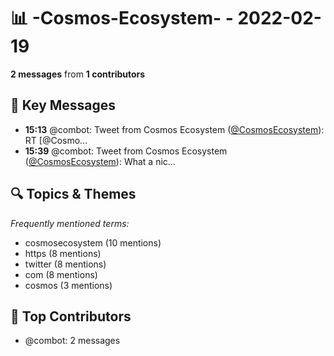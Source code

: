 # 📊 -Cosmos-Ecosystem- - 2022-02-19
**2 messages** from **1 contributors**

## 💬 Key Messages
- **15:13** @combot: Tweet from Cosmos Ecosystem ([@CosmosEcosystem](https://twitter.com/CosmosEcosystem)):
RT [@Cosmo...
- **15:39** @combot: Tweet from Cosmos Ecosystem ([@CosmosEcosystem](https://twitter.com/CosmosEcosystem)):
What a nic...

## 🔍 Topics & Themes
*Frequently mentioned terms:*
- cosmosecosystem (10 mentions)
- https (8 mentions)
- twitter (8 mentions)
- com (8 mentions)
- cosmos (3 mentions)

## 👥 Top Contributors
- @combot: 2 messages
